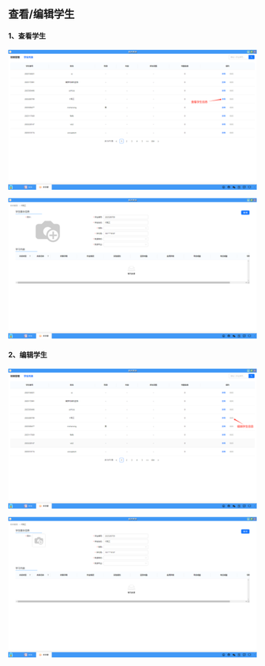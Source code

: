 ## 查看/编辑学生
#### 1、查看学生
![alt text](../help_picture/08_eduadmin09.png)

![alt text](../help_picture/08_eduadmin10.png)

#### 2、编辑学生
![alt text](../help_picture/08_eduadmin11.png)

![alt text](../help_picture/08_eduadmin12.png)